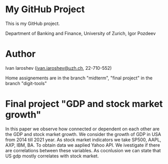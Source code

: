 # My GitHub Project
This is my GitHub project.

Department of Banking and Finance, University of Zurich, Igor Pozdeev

# Author
Ivan Iaroshev (ivan.iaroshev@uzh.ch, 22-710-552)

Home assignements are in the branch "midterm", "final project" in the branch "digit-tools"

# Final project "GDP and stock market growth"
In this paper we observe how connected or dependent on each other are the GDP and stock market growth. We consider the growth of GDP in USA from 2014 till 2021 year. As stock market indicators we take SP500, AAPL, AXP, IBM, BA. To obtain data we aaplied Yahoo API. We ivestigate if there are correlations between these variables. As cocnlusion we can state that US gdp mostly correlates with stock market.
